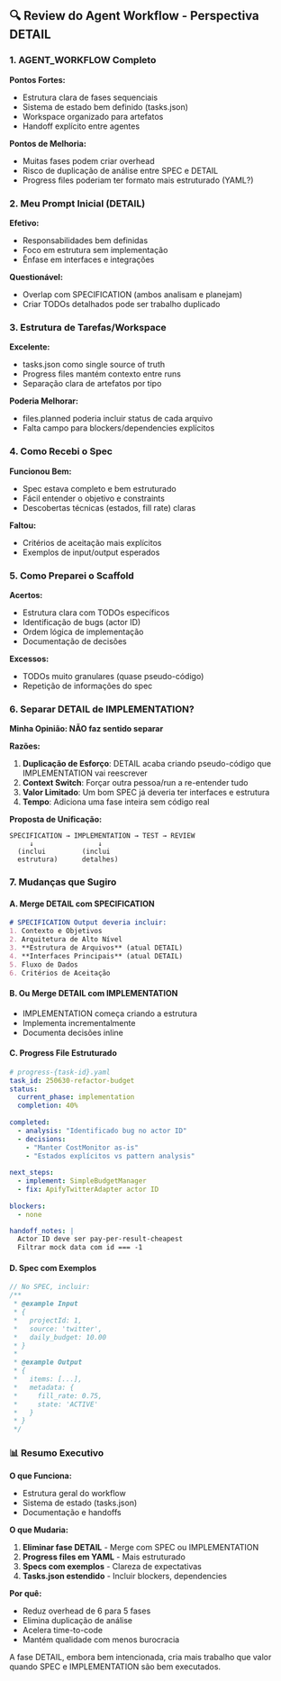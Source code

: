 ## 🔍 Review do Agent Workflow - Perspectiva DETAIL

### 1. AGENT_WORKFLOW Completo
**Pontos Fortes:**
- Estrutura clara de fases sequenciais
- Sistema de estado bem definido (tasks.json)
- Workspace organizado para artefatos
- Handoff explícito entre agentes

**Pontos de Melhoria:**
- Muitas fases podem criar overhead
- Risco de duplicação de análise entre SPEC e DETAIL
- Progress files poderiam ter formato mais estruturado (YAML?)

### 2. Meu Prompt Inicial (DETAIL)
**Efetivo:**
- Responsabilidades bem definidas
- Foco em estrutura sem implementação
- Ênfase em interfaces e integrações

**Questionável:**
- Overlap com SPECIFICATION (ambos analisam e planejam)
- Criar TODOs detalhados pode ser trabalho duplicado

### 3. Estrutura de Tarefas/Workspace
**Excelente:**
- tasks.json como single source of truth
- Progress files mantém contexto entre runs
- Separação clara de artefatos por tipo

**Poderia Melhorar:**
- files.planned poderia incluir status de cada arquivo
- Falta campo para blockers/dependencies explícitos

### 4. Como Recebi o Spec
**Funcionou Bem:**
- Spec estava completo e bem estruturado
- Fácil entender o objetivo e constraints
- Descobertas técnicas (estados, fill rate) claras

**Faltou:**
- Critérios de aceitação mais explícitos
- Exemplos de input/output esperados

### 5. Como Preparei o Scaffold
**Acertos:**
- Estrutura clara com TODOs específicos
- Identificação de bugs (actor ID)
- Ordem lógica de implementação
- Documentação de decisões

**Excessos:**
- TODOs muito granulares (quase pseudo-código)
- Repetição de informações do spec

### 6. Separar DETAIL de IMPLEMENTATION?

**Minha Opinião: NÃO faz sentido separar**

**Razões:**
1. **Duplicação de Esforço**: DETAIL acaba criando pseudo-código que IMPLEMENTATION vai reescrever
2. **Context Switch**: Forçar outra pessoa/run a re-entender tudo
3. **Valor Limitado**: Um bom SPEC já deveria ter interfaces e estrutura
4. **Tempo**: Adiciona uma fase inteira sem código real

**Proposta de Unificação:**

```
SPECIFICATION → IMPLEMENTATION → TEST → REVIEW
     ↓                ↓
  (inclui         (inclui 
  estrutura)      detalhes)
```

### 7. Mudanças que Sugiro

#### A. Merge DETAIL com SPECIFICATION
```markdown
# SPECIFICATION Output deveria incluir:
1. Contexto e Objetivos
2. Arquitetura de Alto Nível
3. **Estrutura de Arquivos** (atual DETAIL)
4. **Interfaces Principais** (atual DETAIL)
5. Fluxo de Dados
6. Critérios de Aceitação
```

#### B. Ou Merge DETAIL com IMPLEMENTATION
- IMPLEMENTATION começa criando a estrutura
- Implementa incrementalmente
- Documenta decisões inline

#### C. Progress File Estruturado
```yaml
# progress-{task-id}.yaml
task_id: 250630-refactor-budget
status:
  current_phase: implementation
  completion: 40%
  
completed:
  - analysis: "Identificado bug no actor ID"
  - decisions: 
    - "Manter CostMonitor as-is"
    - "Estados explícitos vs pattern analysis"
    
next_steps:
  - implement: SimpleBudgetManager
  - fix: ApifyTwitterAdapter actor ID
  
blockers:
  - none

handoff_notes: |
  Actor ID deve ser pay-per-result-cheapest
  Filtrar mock data com id === -1
```

#### D. Spec com Exemplos
```javascript
// No SPEC, incluir:
/**
 * @example Input
 * {
 *   projectId: 1,
 *   source: 'twitter',
 *   daily_budget: 10.00
 * }
 * 
 * @example Output
 * {
 *   items: [...],
 *   metadata: {
 *     fill_rate: 0.75,
 *     state: 'ACTIVE'
 *   }
 * }
 */
```

### 📊 Resumo Executivo

**O que Funciona:**
- Estrutura geral do workflow
- Sistema de estado (tasks.json)
- Documentação e handoffs

**O que Mudaria:**
1. **Eliminar fase DETAIL** - Merge com SPEC ou IMPLEMENTATION
2. **Progress files em YAML** - Mais estruturado
3. **Specs com exemplos** - Clareza de expectativas
4. **Tasks.json estendido** - Incluir blockers, dependencies

**Por quê:**
- Reduz overhead de 6 para 5 fases
- Elimina duplicação de análise
- Acelera time-to-code
- Mantém qualidade com menos burocracia

A fase DETAIL, embora bem intencionada, cria mais trabalho que valor quando SPEC e IMPLEMENTATION são bem executados.